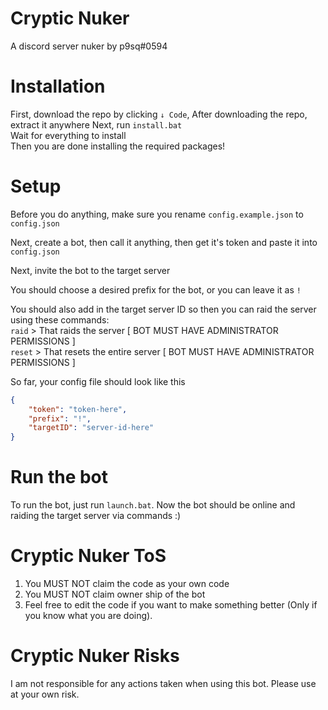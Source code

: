 # Cryptic Nuker
A discord server nuker by p9sq#0594

# Installation
First, download the repo by clicking `↓ Code`,
After downloading the repo, extract it anywhere
Next, run `install.bat`\
Wait for everything to install\
Then you are done installing the required packages!

# Setup
Before you do anything, make sure you rename `config.example.json` to `config.json`

Next, create a bot, then call it anything, then get it's token and paste it into `config.json`

Next, invite the bot to the target server

You should choose a desired prefix for the bot, or you can leave it as `!`

You should also add in the target server ID so then you can raid the server using these commands:\
`raid` > That raids the server [ BOT MUST HAVE ADMINISTRATOR PERMISSIONS ]\
`reset` > That resets the entire server [ BOT MUST HAVE ADMINISTRATOR PERMISSIONS ]

So far, your config file should look like this
```json
{
    "token": "token-here",
    "prefix": "!",
    "targetID": "server-id-here"
}
```

# Run the bot
To run the bot, just run `launch.bat`. Now the bot should be online and raiding the target server via commands :)

# Cryptic Nuker ToS

1. You MUST NOT claim the code as your own code
2. You MUST NOT claim owner ship of the bot
3. Feel free to edit the code if you want to make something better (Only if you know what you are doing).

# Cryptic Nuker Risks

I am not responsible for any actions taken when using this bot. Please use at your own risk.